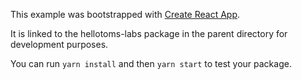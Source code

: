 This example was bootstrapped with [Create React App](https://github.com/facebook/create-react-app).

It is linked to the hellotoms-labs package in the parent directory for development purposes.

You can run `yarn install` and then `yarn start` to test your package.
